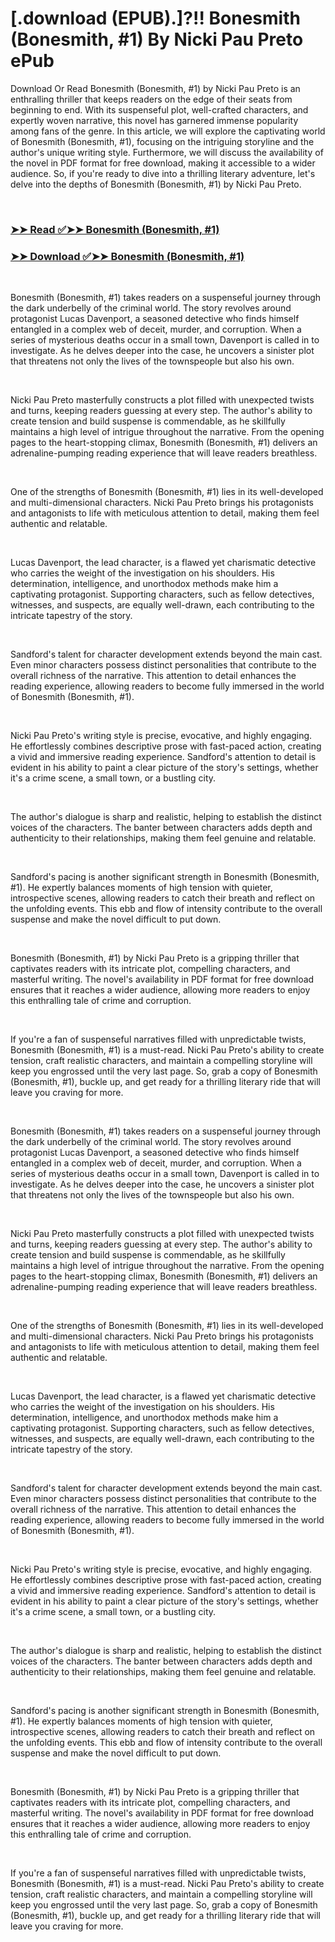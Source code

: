 # [.download (EPUB).]?!! Bonesmith (Bonesmith, #1) By Nicki Pau Preto ePub

<p>Download Or Read Bonesmith (Bonesmith, #1) by Nicki Pau Preto is an enthralling thriller that keeps readers on the edge of their seats from beginning to end. With its suspenseful plot, well-crafted characters, and expertly woven narrative, this novel has garnered immense popularity among fans of the genre. In this article, we will explore the captivating world of Bonesmith (Bonesmith, #1), focusing on the intriguing storyline and the author's unique writing style. Furthermore, we will discuss the availability of the novel in PDF format for free download, making it accessible to a wider audience. So, if you're ready to dive into a thrilling literary adventure, let's delve into the depths of Bonesmith (Bonesmith, #1) by Nicki Pau Preto.</p>
<p>&nbsp;</p>

### [➤➤ Read ✅➤➤ Bonesmith (Bonesmith, #1)](https://pdfworldcenter.com/?book=58043054)

### [➤➤ Download ✅➤➤ Bonesmith (Bonesmith, #1)](https://pdfworldcenter.com/?book=58043054)

<p>&nbsp;</p>
<p>Bonesmith (Bonesmith, #1) takes readers on a suspenseful journey through the dark underbelly of the criminal world. The story revolves around protagonist Lucas Davenport, a seasoned detective who finds himself entangled in a complex web of deceit, murder, and corruption. When a series of mysterious deaths occur in a small town, Davenport is called in to investigate. As he delves deeper into the case, he uncovers a sinister plot that threatens not only the lives of the townspeople but also his own.</p>
<p>&nbsp;</p>
<p>Nicki Pau Preto masterfully constructs a plot filled with unexpected twists and turns, keeping readers guessing at every step. The author's ability to create tension and build suspense is commendable, as he skillfully maintains a high level of intrigue throughout the narrative. From the opening pages to the heart-stopping climax, Bonesmith (Bonesmith, #1) delivers an adrenaline-pumping reading experience that will leave readers breathless.</p>
<p>&nbsp;</p>
<p>One of the strengths of Bonesmith (Bonesmith, #1) lies in its well-developed and multi-dimensional characters. Nicki Pau Preto brings his protagonists and antagonists to life with meticulous attention to detail, making them feel authentic and relatable.</p>
<p>&nbsp;</p>
<p>Lucas Davenport, the lead character, is a flawed yet charismatic detective who carries the weight of the investigation on his shoulders. His determination, intelligence, and unorthodox methods make him a captivating protagonist. Supporting characters, such as fellow detectives, witnesses, and suspects, are equally well-drawn, each contributing to the intricate tapestry of the story.</p>
<p>&nbsp;</p>
<p>Sandford's talent for character development extends beyond the main cast. Even minor characters possess distinct personalities that contribute to the overall richness of the narrative. This attention to detail enhances the reading experience, allowing readers to become fully immersed in the world of Bonesmith (Bonesmith, #1).</p>
<p>&nbsp;</p>
<p>Nicki Pau Preto's writing style is precise, evocative, and highly engaging. He effortlessly combines descriptive prose with fast-paced action, creating a vivid and immersive reading experience. Sandford's attention to detail is evident in his ability to paint a clear picture of the story's settings, whether it's a crime scene, a small town, or a bustling city.</p>
<p>&nbsp;</p>
<p>The author's dialogue is sharp and realistic, helping to establish the distinct voices of the characters. The banter between characters adds depth and authenticity to their relationships, making them feel genuine and relatable.</p>
<p>&nbsp;</p>
<p>Sandford's pacing is another significant strength in Bonesmith (Bonesmith, #1). He expertly balances moments of high tension with quieter, introspective scenes, allowing readers to catch their breath and reflect on the unfolding events. This ebb and flow of intensity contribute to the overall suspense and make the novel difficult to put down.</p>
<p>&nbsp;</p>
<p>Bonesmith (Bonesmith, #1) by Nicki Pau Preto is a gripping thriller that captivates readers with its intricate plot, compelling characters, and masterful writing. The novel's availability in PDF format for free download ensures that it reaches a wider audience, allowing more readers to enjoy this enthralling tale of crime and corruption.</p>
<p>&nbsp;</p>
<p>If you're a fan of suspenseful narratives filled with unpredictable twists, Bonesmith (Bonesmith, #1) is a must-read. Nicki Pau Preto's ability to create tension, craft realistic characters, and maintain a compelling storyline will keep you engrossed until the very last page. So, grab a copy of Bonesmith (Bonesmith, #1), buckle up, and get ready for a thrilling literary ride that will leave you craving for more.</p>
<p>&nbsp;</p>
<p>Bonesmith (Bonesmith, #1) takes readers on a suspenseful journey through the dark underbelly of the criminal world. The story revolves around protagonist Lucas Davenport, a seasoned detective who finds himself entangled in a complex web of deceit, murder, and corruption. When a series of mysterious deaths occur in a small town, Davenport is called in to investigate. As he delves deeper into the case, he uncovers a sinister plot that threatens not only the lives of the townspeople but also his own.</p>
<p>&nbsp;</p>
<p>Nicki Pau Preto masterfully constructs a plot filled with unexpected twists and turns, keeping readers guessing at every step. The author's ability to create tension and build suspense is commendable, as he skillfully maintains a high level of intrigue throughout the narrative. From the opening pages to the heart-stopping climax, Bonesmith (Bonesmith, #1) delivers an adrenaline-pumping reading experience that will leave readers breathless.</p>
<p>&nbsp;</p>
<p>One of the strengths of Bonesmith (Bonesmith, #1) lies in its well-developed and multi-dimensional characters. Nicki Pau Preto brings his protagonists and antagonists to life with meticulous attention to detail, making them feel authentic and relatable.</p>
<p>&nbsp;</p>
<p>Lucas Davenport, the lead character, is a flawed yet charismatic detective who carries the weight of the investigation on his shoulders. His determination, intelligence, and unorthodox methods make him a captivating protagonist. Supporting characters, such as fellow detectives, witnesses, and suspects, are equally well-drawn, each contributing to the intricate tapestry of the story.</p>
<p>&nbsp;</p>
<p>Sandford's talent for character development extends beyond the main cast. Even minor characters possess distinct personalities that contribute to the overall richness of the narrative. This attention to detail enhances the reading experience, allowing readers to become fully immersed in the world of Bonesmith (Bonesmith, #1).</p>
<p>&nbsp;</p>
<p>Nicki Pau Preto's writing style is precise, evocative, and highly engaging. He effortlessly combines descriptive prose with fast-paced action, creating a vivid and immersive reading experience. Sandford's attention to detail is evident in his ability to paint a clear picture of the story's settings, whether it's a crime scene, a small town, or a bustling city.</p>
<p>&nbsp;</p>
<p>The author's dialogue is sharp and realistic, helping to establish the distinct voices of the characters. The banter between characters adds depth and authenticity to their relationships, making them feel genuine and relatable.</p>
<p>&nbsp;</p>
<p>Sandford's pacing is another significant strength in Bonesmith (Bonesmith, #1). He expertly balances moments of high tension with quieter, introspective scenes, allowing readers to catch their breath and reflect on the unfolding events. This ebb and flow of intensity contribute to the overall suspense and make the novel difficult to put down.</p>
<p>&nbsp;</p>
<p>Bonesmith (Bonesmith, #1) by Nicki Pau Preto is a gripping thriller that captivates readers with its intricate plot, compelling characters, and masterful writing. The novel's availability in PDF format for free download ensures that it reaches a wider audience, allowing more readers to enjoy this enthralling tale of crime and corruption.</p>
<p>&nbsp;</p>
<p>If you're a fan of suspenseful narratives filled with unpredictable twists, Bonesmith (Bonesmith, #1) is a must-read. Nicki Pau Preto's ability to create tension, craft realistic characters, and maintain a compelling storyline will keep you engrossed until the very last page. So, grab a copy of Bonesmith (Bonesmith, #1), buckle up, and get ready for a thrilling literary ride that will leave you craving for more.</p>
<p>&nbsp;</p>
